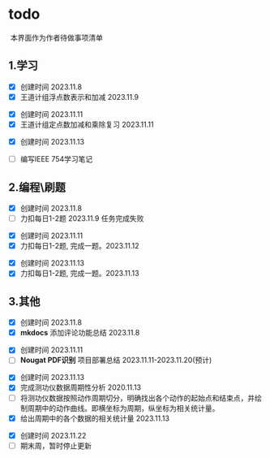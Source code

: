 # todo

​	本界面作为作者待做事项清单

## 1.学习

- [x] 创建时间 2023.11.8
- [x] 王道计组浮点数表示和加减 2023.11.9

<!-- 任务清单 -->
- [x] 创建时间 2023.11.11
- [x] 王道计组定点数加减和乘除复习 2023.11.11

<!-- 任务清单 -->
- [x] 创建时间 2023.11.13
- [ ] 编写IEEE 754学习笔记


## 2.编程\刷题

- [x] 创建时间 2023.11.8
- [ ] 力扣每日1-2题 2023.11.9 任务完成失败

<!-- 任务清单 -->
- [x] 创建时间 2023.11.11
- [x] 力扣每日1-2题, 完成一题。2023.11.12

<!-- 任务清单 -->
- [x] 创建时间 2023.11.13
- [x] 力扣每日1-2题, 完成一题。2023.11.13

## 3.其他

- [x] 创建时间 2023.11.8
- [x] **mkdocs** 添加评论功能总结 2023.11.8

<!-- 任务清单 -->
- [x] 创建时间 2023.11.11
- [ ] **Nougat PDF识别** 项目部署总结 2023.11.11-2023.11.20(预计)

<!-- 任务清单 -->
- [x] 创建时间 2023.11.13
- [x] 完成测功仪数据周期性分析 2020.11.13
- [ ] 将测功仪数据按照动作周期切分，明确找出各个动作的起始点和结束点，并绘制周期中的动作曲线。即横坐标为周期，纵坐标为相关统计量。
- [x] 给出周期中的各个数据的相关统计量 2023.11.13

<!-- 任务清单 -->
- [x] 创建时间 2023.11.22
- [ ] 期末周，暂时停止更新
